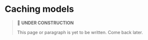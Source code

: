 # Caching models

> 🚧 **UNDER CONSTRUCTION**
>
> This page or paragraph is yet to be written. Come back later.
